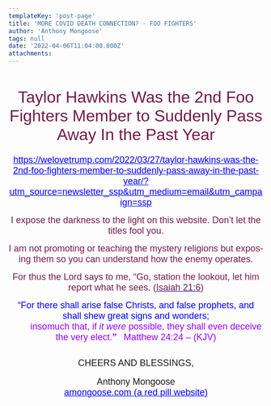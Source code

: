 ```yaml
---
templateKey: 'post-page'
title: 'MORE COVID DEATH CONNECTION? - FOO FIGHTERS'
author: 'Anthony Mongoose'
tags: null
date: '2022-04-06T11:04:00.000Z'
attachments:
---
```

<html xmlns:o="urn:schemas-microsoft-com:office:office" xmlns:w="urn:schemas-microsoft-com:office:word" xmlns:m="http://schemas.microsoft.com/office/2004/12/omml" xmlns="http://www.w3.org/TR/REC-html40">
<head>
<meta http-equiv="Content-Type" content="text/html; charset=Windows-1252">
<meta name="Generator" content="Microsoft Word 15 (filtered medium)">
<style><!--
/* Font Definitions */
@font-face
	{font-family:"Cambria Math";
	panose-1:2 4 5 3 5 4 6 3 2 4;}
@font-face
	{font-family:Calibri;
	panose-1:2 15 5 2 2 2 4 3 2 4;}
@font-face
	{font-family:"Malgun Gothic";
	panose-1:2 11 5 3 2 0 0 2 0 4;}
@font-face
	{font-family:tahoma;
	panose-1:2 11 6 4 3 5 4 4 2 4;}
@font-face
	{font-family:"\@Malgun Gothic";}
/* Style Definitions */
p.MsoNormal, li.MsoNormal, div.MsoNormal
	{margin:0cm;
	font-size:10.0pt;
	font-family:"Calibri",sans-serif;}
h1
	{mso-style-priority:9;
	mso-style-link:"Heading 1 Char";
	mso-margin-top-alt:auto;
	margin-right:0cm;
	mso-margin-bottom-alt:auto;
	margin-left:0cm;
	font-size:24.0pt;
	font-family:"Calibri",sans-serif;
	font-weight:bold;}
a:link, span.MsoHyperlink
	{mso-style-priority:99;
	color:blue;
	text-decoration:underline;}
span.Heading1Char
	{mso-style-name:"Heading 1 Char";
	mso-style-priority:9;
	mso-style-link:"Heading 1";
	font-family:"Calibri Light",sans-serif;
	color:#2F5496;}
.MsoChpDefault
	{mso-style-type:export-only;
	font-size:10.0pt;}
@page WordSection1
	{size:612.0pt 792.0pt;
	margin:72.0pt 72.0pt 72.0pt 72.0pt;}
div.WordSection1
	{page:WordSection1;}
--></style>
</head>
<body lang="EN-AU" link="blue" vlink="purple" style="word-wrap:break-word">
<div class="WordSection1">
<div>
<h1 align="center" style="text-align:center"><span style="color:#741B47;font-weight:normal">Taylor Hawkins Was the 2nd Foo Fighters Member to Suddenly Pass Away In the Past Year</span><o:p></o:p></h1>
<div>
<p class="MsoNormal" align="center" style="text-align:center"><span style="font-size:13.5pt"><a href="https://welovetrump.com/2022/03/27/taylor-hawkins-was-the-2nd-foo-fighters-member-to-suddenly-pass-away-in-the-past-year/?utm_source=newsletter_ssp&amp;utm_medium=email&amp;utm_campaign=ssp" target="_blank">https://welovetrump.com/2022/03/27/taylor-hawkins-was-the-2nd-foo-fighters-member-to-suddenly-pass-away-in-the-past-year/?utm_source=newsletter_ssp&amp;utm_medium=email&amp;utm_campaign=ssp</a></span><span style="font-size:11.0pt"><o:p></o:p></span></p>
</div>
<div>
<div>
<div>
<p align="center" style="text-align:center"><span style="font-size:13.5pt;font-family:&quot;tahoma&quot;,sans-serif;color:#741B47">I expose the darkness to the light on this website. Don’t let the titles fool you.</span><span style="font-family:&quot;tahoma&quot;,sans-serif;color:#888888"><o:p></o:p></span></p>
<p align="center" style="text-align:center"><span style="font-size:13.5pt;font-family:&quot;tahoma&quot;,sans-serif;color:#741B47">I am not promoting or teaching the mystery religions but exposing them so you can understand how the enemy operates.</span><span style="font-family:&quot;tahoma&quot;,sans-serif;color:#888888"><o:p></o:p></span></p>
<p align="center" style="text-align:center"><span style="font-size:13.5pt;font-family:&quot;tahoma&quot;,sans-serif;color:#741B47">For thus the Lord says to me, “Go, station the lookout, let him report what he sees. (</span><span style="font-size:13.5pt;font-family:&quot;tahoma&quot;,sans-serif;color:#222222"><a href="https://www.kingjamesbibleonline.org/Isaiah-21-6/" target="_blank"><span style="color:#741B47">Isaiah
 21:6</span></a></span><span style="font-size:13.5pt;font-family:&quot;tahoma&quot;,sans-serif;color:#741B47">)</span><span style="font-family:&quot;tahoma&quot;,sans-serif;color:#222222"><o:p></o:p></span></p>
<p align="center" style="text-align:center"><span style="font-size:13.5pt;font-family:&quot;tahoma&quot;,sans-serif;color:blue">“For there shall arise false Christs, and false prophets, and shall shew great signs and wonders;</span><b><span style="font-size:12.0pt;font-family:&quot;tahoma&quot;,sans-serif;color:blue"><br>
&nbsp; &nbsp; &nbsp; &nbsp;&nbsp;&nbsp;</span></b><span style="font-size:13.5pt;font-family:&quot;tahoma&quot;,sans-serif;color:#9900FF">insomuch that,</span><span style="font-size:13.5pt;font-family:&quot;tahoma&quot;,sans-serif;color:blue">&nbsp;</span><span style="font-size:13.5pt;font-family:&quot;tahoma&quot;,sans-serif;color:#9900FF">if&nbsp;<i>it
 were</i>&nbsp;possible,&nbsp;they shall&nbsp;even&nbsp;deceive the very elect.<b>”</b></span><b><span style="font-size:12.0pt;font-family:&quot;tahoma&quot;,sans-serif;color:blue">&nbsp;&nbsp;</span></b><b><span style="font-size:12.0pt;font-family:&quot;tahoma&quot;,sans-serif;color:#9900FF">&nbsp;</span></b><span style="font-size:13.5pt;font-family:&quot;tahoma&quot;,sans-serif;color:#9900FF">Matthew
 24:24 – (KJV)</span><span style="font-family:&quot;tahoma&quot;,sans-serif;color:#222222"><o:p></o:p></span></p>
</div>
<p class="MsoNormal" align="center" style="text-align:center"><span style="font-size:11.0pt"><o:p>&nbsp;</o:p></span></p>
<p class="MsoNormal" align="center" style="text-align:center"><span style="font-size:13.5pt;font-family:&quot;tahoma&quot;,sans-serif">CHEERS AND BLESSINGS,</span><span style="font-size:11.0pt"><o:p></o:p></span></p>
<p class="MsoNormal" align="center" style="text-align:center"><span style="font-size:11.0pt"><o:p>&nbsp;</o:p></span></p>
<p class="MsoNormal" align="center" style="text-align:center"><span style="font-size:13.5pt;font-family:&quot;tahoma&quot;,sans-serif">Anthony Mongoose</span><span style="font-size:11.0pt"><o:p></o:p></span></p>
<p class="MsoNormal" align="center" style="text-align:center"><span style="font-size:11.0pt;font-family:&quot;tahoma&quot;,sans-serif"><a href="https://amongoose.com" target="_blank"><span style="font-size:13.5pt">amongoose.com (a red pill website)</span></a></span><span style="font-size:11.0pt"><o:p></o:p></span></p>
</div>
</div>
</div>
</div>
</body>
</html>
